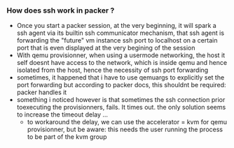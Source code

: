 ### How does ssh work in packer ?
* Once you start a packer session, at the very beginning, it will spark a ssh agent via its builtin ssh communicator mechanism, that ssh agent is forwarding the "future" vm instance ssh port to localhost on a certain port that is even displayed at the very begining of the session
* With qemu provisionner, when using a usermode networking, the host it self doesnt have access to the network, which is inside qemu and hence isolated from the host, hence the necessity of ssh port forwarding
* sometimes, it happened that i have to use qemuargs to explicitly set the port forwarding but according to packer docs, this shouldnt be required: packer handles it
* something i noticed however is that sometimes the ssh connection prior toexecuting the provisionners, fails. It times out. the only solution seems to increase the timeout delay ...
  * to workaround the delay, we can use the accelerator = kvm for qemu provisionner, but be aware: this needs the user running the process to be part of the kvm group

